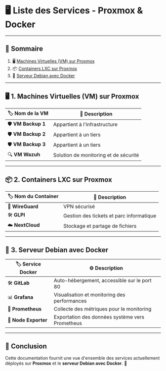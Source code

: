 # 🖥️ Liste des Services - Proxmox & Docker

---

## 📖 Sommaire
1. 🖥️ [Machines Virtuelles (VM) sur Proxmox](#1-machines-virtuelles-vm-sur-proxmox)
2. 📦 [Containers LXC sur Proxmox](#2-containers-lxc-sur-proxmox)
3. 🐳 [Serveur Debian avec Docker](#3-serveur-debian-avec-docker)

---

## 🖥️ 1. Machines Virtuelles (VM) sur Proxmox

| 🏷️ **Nom de la VM** | 🏢 **Description** |
|----------------|------------------------------|
| 🛡️ **VM Backup 1** | Appartient à l'infrastructure |
| 🛡️ **VM Backup 2** | Appartient à un tiers |
| 🛡️ **VM Backup 3** | Appartient à un tiers |
| 🔍 **VM Wazuh** | Solution de monitoring et de sécurité |

---

## 📦 2. Containers LXC sur Proxmox

| 🏷️ **Nom du Container** | 🏢 **Description** |
|----------------|--------------------------------|
| 🔐 **WireGuard** | VPN sécurisé |
| 🛠️ **GLPI** | Gestion des tickets et parc informatique |
| ☁️ **NextCloud** | Stockage et partage de fichiers |

---

## 🐳 3. Serveur Debian avec Docker

| 🏷️ **Service Docker** | ⚙️ **Description** |
|----------------|--------------------------------------|
| 🛠️ **GitLab** | Auto-hébergement, accessible sur le port 80 |
| 📊 **Grafana** | Visualisation et monitoring des performances |
| 📡 **Prometheus** | Collecte des métriques pour le monitoring |
| 📡 **Node Exporter** | Exportation des données système vers Prometheus |

---

## 🎯 Conclusion
Cette documentation fournit une vue d'ensemble des services actuellement déployés sur **Proxmox** et le **serveur Debian avec Docker**. 🚀

